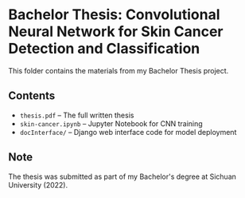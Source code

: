 # Bachelor Thesis: Convolutional Neural Network for Skin Cancer Detection and Classification

This folder contains the materials from my Bachelor Thesis project.  

## Contents
- `thesis.pdf` – The full written thesis 
- `skin-cancer.ipynb` – Jupyter Notebook for CNN training  
- `docInterface/` – Django web interface code for model deployment  

## Note
The thesis was submitted as part of my Bachelor's degree at Sichuan University (2022).
